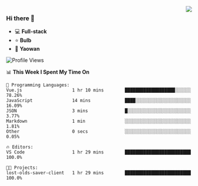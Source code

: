 <img  align="right" src="https://github-readme-stats.vercel.app/api?username=LolipopJ&show_icons=true&count_private=true&hide_title=true&include_all_commits=true&theme=vue">

### Hi there 👋

- :computer: **Full-stack**
- :star: **Bulb**
- :pill: **Yaowan**

<!--START_SECTION:waka-->
![Profile Views](http://img.shields.io/badge/Profile%20Views-0-blue)

📊 **This Week I Spent My Time On** 

```text
💬 Programming Languages: 
Vue.js                   1 hr 10 mins        ███████████████████░░░░░░   78.26% 
JavaScript               14 mins             ████░░░░░░░░░░░░░░░░░░░░░   16.09% 
JSON                     3 mins              █░░░░░░░░░░░░░░░░░░░░░░░░   3.77% 
Markdown                 1 min               ░░░░░░░░░░░░░░░░░░░░░░░░░   1.81% 
Other                    0 secs              ░░░░░░░░░░░░░░░░░░░░░░░░░   0.05%

🔥 Editors: 
VS Code                  1 hr 29 mins        █████████████████████████   100.0%

🐱‍💻 Projects: 
lost-olds-saver-client   1 hr 29 mins        █████████████████████████   100.0%

```


<!--END_SECTION:waka-->

